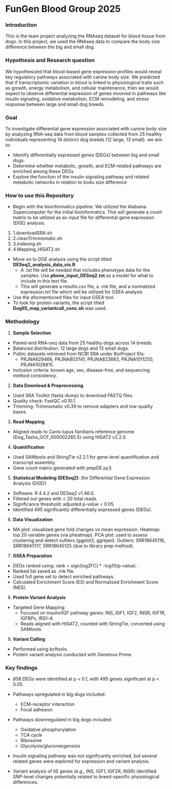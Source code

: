 # FunGen Blood Group 2025

### Introduction
This is the team project analyzing the RNAseq dataset for blood tissue from dogs. In this project, we used the RNAseq data to compare the body size difference between the big and small dog. 

### Hypothesis and Research question
We hypothesized that blood-based gene expression profiles would reveal key regulatory pathways associated with canine body size. We predicted that if transcriptomic variation in blood is linked to physiological traits such as growth, energy metabolism, and cellular maintenance, then we would expect to observe differential expression of genes involved in pathways like insulin signaling, oxidative metabolism, ECM remodeling, and stress response between large and small dog breeds.

### Goal
To investigate differential gene expression associated with canine body size by analyzing RNA-seq data from blood samples collected from 25 healthy individuals representing 14 distinct dog breeds (12 large, 13 small). we aim to:

- Identify differentially expressed genes (DEGs) between big and small dogs.
- Determine whether metabolic, growth, and ECM-related pathways are enriched among these DEGs.
- Explore the function of the insulin signaling pathway and related metabolic networks in relation to bodu size difference

### How to use this Repository
- Begin with the bioinformatics pipeline. We utilized the Alabama Supercomputer for the initial bioinformatics. This will generate a count matrix to be utilized as an input file for differential gene expression (DGE) analysis.
1. 1.downloadSRA.sh
2. 2.cleanTrimmomatic.sh
3. 3.indexing.sh
4. 4.Mapping_HISAT2.sh
- Move on to DGE analysis using the script titled **DESeq2_analysis_data_vis.R**.
    - A .txt file will be needed that includes phenotype data for the samples. Use **pheno_input_DESeq2.txt** as a model for what to include in this text file.
    - This will generate a results.csv file, a .rnk file, and a normalized expression.txt file which will be utilized for GSEA analysis
-  Use the aformentioned files for input GSEA tool.
-  To look for protein variants, the script titled **DogIIS_map_variantcall_conc.sh** was used.

### Methodology
1. **Sample Selection**
- Paired-end RNA-seq data from 25 healthy dogs across 14 breeds.
- Balanced distribution: 12 large dogs and 13 small dogs.
- Public datasets retrieved from NCBI SRA under BioProject IDs:
    - PRJNA629466, PRJNA803741, PRJNA823683, PRJNA1011250, PRJNA1028815.
- Inclusion criteria: known age, sex, disease-free, and sequencing method consistency.

2. **Data Download & Preprocessing**
- Used SRA Toolkit (fastq-dump) to download FASTQ files.
- Quality check: FastQC v0.10.1.
- Trimming: Trimmomatic v0.39 to remove adapters and low-quality bases.

3. **Read Mapping**
- Aligned reads to Canis lupus familiaris reference genome (Dog_Tasha_GCF_000002285.5) using HISAT2 v2.2.0.

4. **Quantification**
- Used SAMtools and StringTie v2.2.1 for gene-level quantification and transcript assembly.
- Gene count matrix generated with prepDE.py3.

5. **Statistical Modeling (DESeq2)**: (for Differential Gene Expression Analysis (DGE))
- Software: R 4.4.2 and DESeq2 v1.46.0.
- Filtered out genes with < 20 total reads.
- Significance threshold: adjusted p-value < 0.05.
- Identified 495 significantly differentially expressed genes (DEGs).

6. **Data Visualization**
- MA plot: visualized gene fold changes vs mean expression.
Heatmap: top 20 variable genes (via pheatmap).
PCA plot: used to assess clustering and detect outliers (ggplot2, ggrepel).
Outliers: SRR18645116, SRR18645117, SRR18645125 (due to library prep method).

7. **GSEA Preparation**
- DEGs ranked using: rank = sign(log2FC) * -log10(p-value).
- Ranked list saved as .rnk file.
- Used full gene set to detect enriched pathways.
- Calculated Enrichment Score (ES) and Normalized Enrichment Score (NES).

8. **Protein Variant Analysis**
- Targeted Gene Mapping:
    - Focused on insulin/IGF pathway genes: INS, IGF1, IGF2, INSR, IGF1R, IGFBPs, IRS1–4.
    - Reads aligned with HISAT2, counted with StringTie, converted using SAMtools.

9. **Variant Calling**
- Performed using bcftools.
- Protein variant analysis conducted with Geneious Prime.

### Key findings
- 858 DEGs were identified at p < 0.1, with 495 genes significant at p < 0.05.
- Pathways upregulated in big dogs included:
    - ECM-receptor interaction
    - Focal adhesion 
- Pathways downregulated in big dogs included:
    - Oxidative phosphorylation
    - TCA cycle
    - Ribosome
    - Glycolysis/gluconeogenesis
- Insulin signaling pathway was not significantly enriched, but several related genes were explored for expression and variant analysis.

-  Variant analysis of IIS genes (e.g., INS, IGF1, IGF2R, INSR) identified SNP-level changes potentially related to breed-specific physiological differences.
